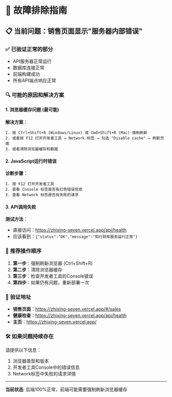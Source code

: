 # 🔧 故障排除指南

## 📋 当前问题：销售页面显示"服务器内部错误"

### ✅ **已验证正常的部分**
- API服务器正常运行
- 数据库连接正常
- 前端构建成功
- 所有API端点响应正常

### 🔍 **可能的原因和解决方案**

#### 1. **浏览器缓存问题** (最可能)
**解决方案**：
```
1. 按 Ctrl+Shift+R (Windows/Linux) 或 Cmd+Shift+R (Mac) 强制刷新
2. 或者按 F12 打开开发者工具 → Network 标签 → 勾选 "Disable cache" → 刷新页面
3. 或者清除浏览器缓存和数据
```

#### 2. **JavaScript运行时错误**
**诊断步骤**：
```
1. 按 F12 打开开发者工具
2. 查看 Console 标签是否有红色错误信息
3. 查看 Network 标签是否有失败的请求
```

#### 3. **API调用失败**
**测试方法**：
- 直接访问：https://zhixing-seven.vercel.app/api/health
- 应该看到：`{"status":"OK","message":"知行财库服务运行正常"}`

### 🚀 **推荐操作顺序**

1. **第一步**：强制刷新浏览器 (Ctrl+Shift+R)
2. **第二步**：清除浏览器缓存
3. **第三步**：检查开发者工具的Console错误
4. **第四步**：如果仍有问题，重新部署一次

### 📱 **验证地址**
- **销售页面**：https://zhixing-seven.vercel.app/#/sales
- **健康检查**：https://zhixing-seven.vercel.app/api/health
- **主页**：https://zhixing-seven.vercel.app/

### 🛠️ **如果问题持续存在**
请提供以下信息：
1. 浏览器类型和版本
2. 开发者工具Console中的错误信息
3. Network标签中失败的请求详情

---

**当前状态**: 后端100%正常，前端可能需要强制刷新浏览器缓存